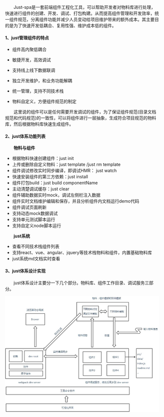 ﻿

&emsp;&emsp;Just-spa是一套前端组件工程化工具，可以帮助开发者对物料库进行处理，快速进行组件的创建、开发、调试、打包构建。从而提高组件管理和开发效率，统一组件规范，分离组件功能并减少人员变动给项目维护带来的额外成本。其主要目的是为了快速开发低耦合、复用性强、维护成本低的组件。

#### 1、just管理组件的特点

- 组件高内聚低耦合

- 敏捷开发，高效调试

- 支持线上线下数据联调

- 独立开发维护，和业务功能解耦

- 统一管理，支持不同技术栈

- 物料自定义，方便组件规范的制定

&emsp;&emsp;这里说的组件可以是任何需要开发调试的组件，为了保证组件规范(目录文档规范和代码规范)的一致性，可以将组件进行一层抽象，生成符合项目规范的物料库，然后根据物料库快速生成组件。

#### 2、just体系功能列表

&emsp;&emsp;**物料与组件**
- 根据物料快速创建组件：just init
- 上传或删除自定义物料：just template /just rm template
- 组件调试修改实时同步编译，即调试HMR： just watch
- 快速安装组件的第三方依赖：just install
- 组件打包build：just build componentName
- 主动清楚调试缓存：just clear
- 组件辅助数据实时mock，调试左侧栏注入数据
- 组件实时文档维护编辑和保存，并且分析组件内文档运行demo代码
- 组件调试页面刷新
- 支持动态mock数据调试
- 支持单元测试脚本运行
- 支持自定义node脚本运行

&emsp;&emsp;**just系统**
- 查看不同技术栈组件列表
- 支持react、vue、angular、jquery等技术栈物料和组件，内置基础物料库
- just系统md文档实时查看

#### 3、just体系设计实现

&emsp;&emsp;just体系设计主要分一下几个部分。物料库、组件工作目录、调试服务三部分。

![](/src/docs/img/flow.jpg)